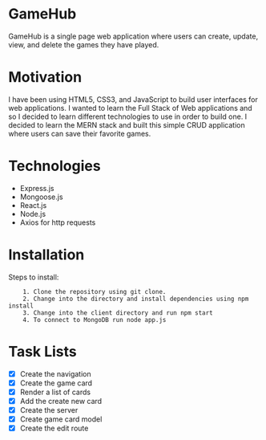 # GameHub

GameHub is a single page web application where users can create, update, view, and delete the games they have played.

# Motivation

I have been using HTML5, CSS3, and JavaScript to build user interfaces for web applications. I wanted to learn the Full Stack of Web applications
and so I decided to learn different technologies to use in order to build one. I decided to learn the MERN stack and built
this simple CRUD application where users can save their favorite games.

# Technologies

* Express.js
* Mongoose.js
* React.js
* Node.js
* Axios for http requests

# Installation

Steps to install:

```
    1. Clone the repository using git clone.
    2. Change into the directory and install dependencies using npm install
    3. Change into the client directory and run npm start 
    4. To connect to MongoDB run node app.js
```

# Task Lists

- [x] Create the navigation
- [x] Create the game card
- [x] Render a list of cards
- [x] Add the create new card
- [x] Create the server
- [x] Create game card model
- [x] Create the edit route